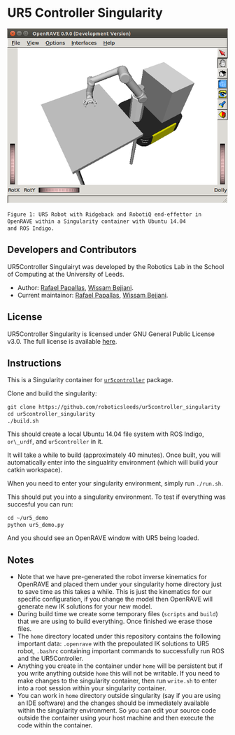 # UR5 Controller Singularity

<p align="center">
    <img src="images/ur5_openrave.png" alt="UR5 with OpenRAVE within a singularity container"/>

    Figure 1: UR5 Robot with Ridgeback and RobotiQ end-effettor in OpenRAVE within a Singularity container with Ubuntu 14.04
    and ROS Indigo.
</p>

## Developers and Contributors
UR5Controller Singulairyt was developed by the Robotics Lab in the School of Computing at the University of Leeds. 
- Author: [Rafael Papallas](http://rpapallas.com), [Wissam Bejjani](https://github.com/WissBe).
- Current maintainor: [Rafael Papallas](http://rpapallas.com), [Wissam Bejjani](https://github.com/WissBe).

## License
UR5Controller Singularity is licensed under GNU General Public License v3.0. 
The full license is available [here](https://github.com/roboticsleeds/ur5controller_singularity/blob/master/LICENSE). 

## Instructions

This is a Singularity container for [`ur5controller`](https://github.com/roboticsleeds/ur5controller)
package.

Clone and build the singularity:

```
git clone https://github.com/roboticsleeds/ur5controller_singularity
cd ur5controller_singularity
./build.sh
```

This should create a local Ubuntu 14.04 file system with ROS Indigo, `or\_urdf`,
and `ur5controller` in it. 

It will take a while to build (approximately 40 minutes). Once built, you will
automatically enter into the singualrity environment (which will build your catkin
workspace).

When you need to enter your singularity environment, simply run `./run.sh`.

This should put you into a singularity environment. To test if everything was
succesful you can run:
```
cd ~/ur5_demo
python ur5_demo.py
```

And you should see an OpenRAVE window with UR5 being loaded.

## Notes
- Note that we have pre-generated the robot inverse kinematics for OpenRAVE and
placed them under your singularity home directory just to save time as this 
takes a while. This is just the kinematics for our specific configuration, if you
change the model then OpenRAVE will generate new IK solutions for your new model.
- During build time we create some temporary files (`scripts` and `build`) that we
are using to build everything. Once finished we erase those files.
- The `home` directory located under this repository contains the following important
data: `.openrave` with the prepoulated IK solutions to UR5 robot, `.bashrc` containing
important commands to successfully run ROS and the UR5Controller.
- Anything you create in the container under `home` will be persistent but if you
write anything outside `home` this will not be writable. If you need to make changes
to the singularity container, then run `write.sh` to enter into a root session within
your singularity container.
- You can work in `home` directory outside singularity (say if you are using an 
IDE software) and the changes should be immediately available within the 
singularity environment. So you can edit your source code outside the container
using your host machine and then execute the code within the container.
